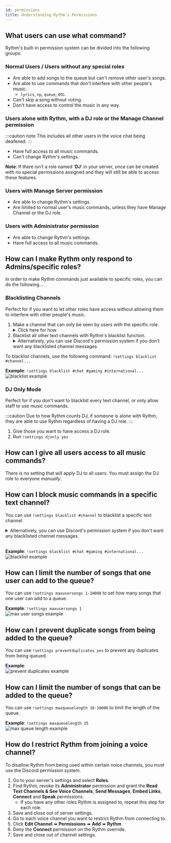 ```yaml
---
id: permissions
title: Understanding Rythm's Permissions
---
```


## What users can use what command?

Rythm's built-in permission system can be divided into the following groups:

### Normal Users / Users without any special roles
 - Are able to add songs to the queue but can't remove other user's songs.
 - Are able to use commands that don't interfere with other people's music.
   - `lyrics`, `np`, `queue`, etc.
 - Can't skip a song without voting.
 - Don't have access to control the music in any way.

### Users alone with Rythm, with a DJ role or the Manage Channel permission
:::caution note
This includes all other users in the voice chat being deafened.
:::
 - Have full access to all music commands.
 - Can't change Rythm's settings.

**Note**: If there isn't a role named '**DJ**' in your server, once can be created with no special permissions assigned and they will still be able to access these features.

### Users with Manage Server permission
 - Are able to change Rythm's settings.
 - Are limited to normal user's music commands, unless they have Manage Channel or the DJ role.

### Users with Administrator permission
 - Are able to change Rythm's settings.
 - Have full access to all music commands.

## How can I make Rythm only respond to Admins/specific roles?
In order to make Rythm commands just available to specific roles, you can do the following...

### Blacklisting Channels
Perfect for if you want to let other roles have access without allowing them to interfere with other people's music.
 1. Make a channel that can only be seen by users with the specific role.
    <details>
        <summary>Click here for how.</summary>
        <ol>
            <li><img src="/img/docs/perms/role-1.png" alt="role 1"/></li>
            <li><img src="/img/docs/perms/role-2.png" alt="role 2"/></li>
        </ol>
        <ul>
            <li>More information on how to do this can be found at <a href="https://support.discord.com/hc/en-us/articles/206029707">Discord's support page.</a></li>
        </ul>
    </details>
 2. Blacklist all other text channels with Rythm's blacklist function.
    <details>
    <summary>Alternatively, you can use Discord's permission system if you don't want any blacklisted channel messages.</summary>
    <img src="/img/docs/perms/deny-rythm.png" alt="deny rythm"/>
    </details>
 
To blacklist channels, use the following command: 
`!settings blacklist #channel...`

**Example**: `!settings blacklist #chat #gaming #international...`<br/>
![blacklist example](/img/docs/settings/blacklist-text-channel-example.png)

### DJ Only Mode
Perfect for if you don't want to blacklist every text channel, or only allow staff to use music commands.

:::caution
Due to how Rythm counts DJ, if someone is alone with Rythm, they are able to use Rythm regardless of having a DJ role.
:::

 1. Give those you want to have access a DJ role.
 2. Run `!settings djonly yes`

## How can I give all users access to all music commands?
There is no setting that will apply DJ to all users.
You must assign the DJ role to everyone *manually*.

## How can I block music commands in a specific text channel?
You can use `!settings blacklist #channel` to blacklist a specific  text channel.

<details>
<summary>Alternatively, you can use Discord's permission system if you don't want any blacklisted channel messages.</summary>
<img src="/img/docs/perms/deny-rythm.png" alt="deny rythm"/>
</details><br/>

**Example**: `!settings blacklist #chat #gaming #international...`
![blacklist example](/img/docs/settings/blacklist-text-channel-example.png)

## How can I limit the number of songs that one user can add to the queue?
You can use `!settings maxusersongs 1-10000` to set how many songs that one user can add to a queue.

**Example**: `!settings maxusersongs 1`<br/>
![max user songs example](/img/docs/settings/max-user-songs-example.png)

## How can I prevent duplicate songs from being added to the queue?
You can use `!settings preventduplicates yes` to prevent any duplicates from being queued.

**Example**: <br/>
![prevent duplicates example](/img/docs/settings/prevent-duplicates-example.png)

## How can I limit the number of songs that can be added to the queue?
You can use `!settings maxqueuelength 10-10000` to limit the length of the queue.

**Example**: `!settings maxqueuelength 25`<br/>
![max queue length example](/img/docs/settings/max-queue-length-example.png)

## How do I restrict Rythm from joining a voice channel?
To disallow Rythm from being used within certain voice channels, you must use the Discord permission system.

1. Go to your server's settings and select **Roles**.
2. Find Rythm, revoke its **Administrator** permission and grant the **Read Text Channels & See Voice Channels**, **Send Messages**, **Embed Links**, **Connect** and **Speak** permissions.
   - If you have any other roles Rythm is assigned to, repeat this step for each role.
3. Save and close out of server settings.
4. Go to each voice channel you want to restrict Rythm from connecting to.
5. Click **Edit Channel** ➠ **Permissions** ➠ **Add** ➠ **Rythm**
6. Deny the **Connect** permission on the Rythm override.
7. Save and close out of channel settings.